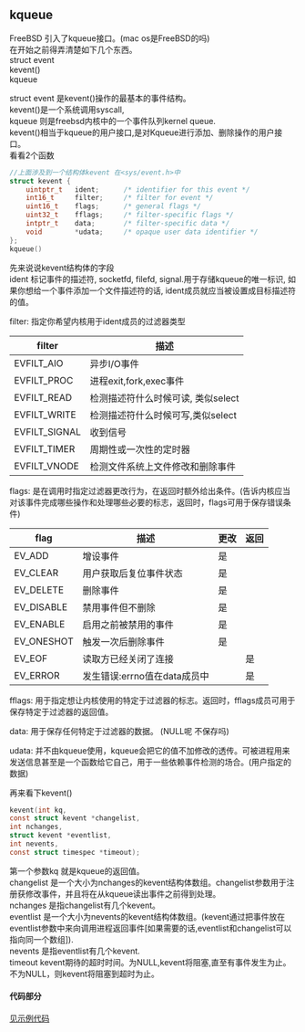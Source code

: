 ## kqueue
FreeBSD 引入了kqueue接口。(mac os是FreeBSD的吗)  
在开始之前得弄清楚如下几个东西。  
struct event  
kevent()  
kqueue

struct event 是kevent()操作的最基本的事件结构。  
kevent()是一个系统调用syscall,  
kqueue 则是freebsd内核中的一个事件队列kernel queue.  
kevent()相当于kqueue的用户接口,是对Kqueue进行添加、删除操作的用户接口。  
看看2个函数
```c
//上面涉及到一个结构体kevent 在<sys/event.h>中   
struct kevent {
    uintptr_t   ident;      /* identifier for this event */ 
    int16_t     filter;     /* filter for event */
    uint16_t    flags;      /* general flags */
    uint32_t    fflags;     /* filter-specific flags */
    intptr_t    data;       /* filter-specific data */
    void        *udata;     /* opaque user data identifier */
};
kqueue()
```

先来说说kevent结构体的字段  
ident 标记事件的描述符, socketfd, filefd, signal.用于存储kqueue的唯一标识, 如果你想给一个事件添加一个文件描述符的话, ident成员就应当被设置成目标描述符的值。  

filter: 指定你希望内核用于ident成员的过滤器类型

filter     | 描述      
-------- | ---------   
EVFILT_AIO | 异步I/O事件  
EVFILT_PROC | 进程exit,fork,exec事件  
EVFILT_READ | 检测描述符什么时候可读, 类似select  
EVFILT_WRITE | 检测描述符什么时候可写,类似select  
EVFILT_SIGNAL | 收到信号  
EVFILT_TIMER | 周期性或一次性的定时器  
EVFILT_VNODE | 检测文件系统上文件修改和删除事件  


flags: 是在调用时指定过滤器更改行为，在返回时额外给出条件。(告诉内核应当对该事件完成哪些操作和处理哪些必要的标志，返回时，flags可用于保存错误条件)  

flag     | 描述      |  更改  |  返回
-------- | --------- |  ----- | ------   
EV_ADD   | 增设事件  |   是   |  
EV_CLEAR | 用户获取后复位事件状态  |   是   | 
EV_DELETE| 删除事件    |   是   | 
EV_DISABLE| 禁用事件但不删除    |   是   | 
EV_ENABLE | 启用之前被禁用的事件    |   是   | 
EV_ONESHOT | 触发一次后删除事件    |   是   | 
EV_EOF | 读取方已经关闭了连接   |  | 是  
EV_ERROR | 发生错误:errno值在data成员中 |  | 是  

fflags: 用于指定想让内核使用的特定于过滤器的标志。返回时，fflags成员可用于保存特定于过滤器的返回值。  

data: 用于保存任何特定于过滤器的数据。 (NULL呢 不保存吗)  

udata: 并不由kqueue使用，kqueue会把它的值不加修改的透传。可被进程用来发送信息甚至是一个函数给它自己，用于一些依赖事件检测的场合。(用户指定的数据)  

再来看下kevent()
```c
kevent(int kq,   
const struct kevent *changelist,   
int nchanges,  
struct kevent *eventlist,  
int nevents,  
const struct timespec *timeout);
```
第一个参数kq 就是kqueue的返回值。  
changelist 是一个大小为nchanges的kevent结构体数组。changelist参数用于注册获修改事件，并且将在从kqueue读出事件之前得到处理。  
nchanges 是指changelist有几个kevent。  
eventlist 是一个大小为nevents的kevent结构体数组。(kevent通过把事件放在eventlist参数中来向调用进程返回事件[如果需要的话,eventlist和changelist可以指向同一个数组]).  
nevents 是指eventlist有几个kevent.  
timeout kevent期待的超时时间。为NULL,kevent将阻塞,直至有事件发生为止。不为NULL，则kevent将阻塞到超时为止。  

#### 代码部分
[见示例代码](https://github.com/reallovelei/Net/blob/master/server.c)

